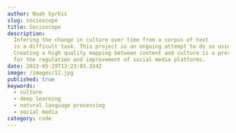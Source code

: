 ```yaml
---
author: Noah Syrkis
slug: socioscope
title: Socioscope
description:
  Infering the change in culture over time from a corpus of text
  is a difficult task. This project is an ongoing attempt to do so using deep learning.
  Creating a high quality mapping between content and culture is a prerequisite
  for the regulation and improvement of social media platforms.
date: 2023-05-29T13:23:03.334Z
image: /images/12.jpg
published: true
keywords:
  - culture
  - deep learning
  - natural language processing
  - social media
category: code
---
```


